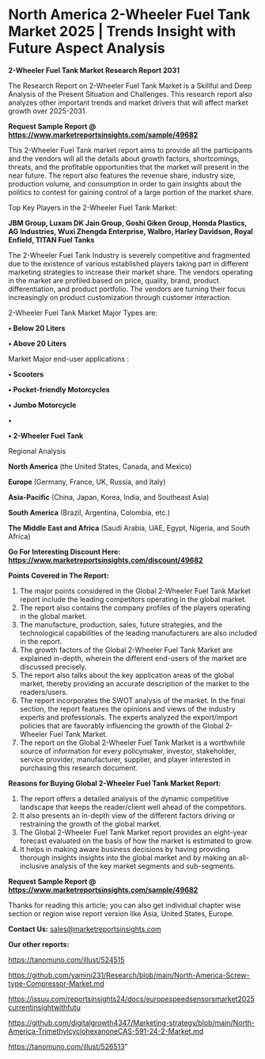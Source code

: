 # North America 2-Wheeler Fuel Tank Market 2025 | Trends Insight with Future Aspect Analysis

<strong>2-Wheeler Fuel Tank Market Research Report 2031</strong>

The Research Report on 2-Wheeler Fuel Tank Market is a Skillful and Deep Analysis of the Present Situation and Challenges. This research report also analyzes other important trends and market drivers that will affect market growth over 2025-2031.

<strong>Request Sample Report @ <a href=https://www.marketreportsinsights.com/sample/49682>https://www.marketreportsinsights.com/sample/49682</a></strong>

This 2-Wheeler Fuel Tank market report aims to provide all the participants and the vendors will all the details about growth factors, shortcomings, threats, and the profitable opportunities that the market will present in the near future. The report also features the revenue share, industry size, production volume, and consumption in order to gain insights about the politics to contest for gaining control of a large portion of the market share.

Top Key Players in the 2-Wheeler Fuel Tank Market:

<strong>JBM Group, Luxam DK Jain Group, Goshi Giken Group, Homda Plastics, AG Industries, Wuxi Zhengda Enterprise, Walbro, Harley Davidson, Royal Enfield, TITAN Fuel Tanks</strong>

The 2-Wheeler Fuel Tank Industry is severely competitive and fragmented due to the existence of various established players taking part in different marketing strategies to increase their market share. The vendors operating in the market are profiled based on price, quality, brand, product differentiation, and product portfolio. The vendors are turning their focus increasingly on product customization through customer interaction.

2-Wheeler Fuel Tank Market Major Types are:

<strong>•  Below 20 Liters

•  Above 20 Liters</strong>

Market Major end-user applications :

<strong>•  Scooters

•  Pocket-friendly Motorcycles

•  Jumbo Motorcycle

•  

•  2-Wheeler Fuel Tank</strong>

Regional Analysis

</u><strong><b>North America</b></strong> (the United States, Canada, and Mexico)

<strong><b>Europe </b></strong>(Germany, France, UK, Russia, and Italy)

<strong><b>Asia-Pacific</b></strong> (China, Japan, Korea, India, and Southeast Asia)

<strong><b>South America</b></strong> (Brazil, Argentina, Colombia, etc.)

<strong><b>The Middle East and Africa</b></strong> (Saudi Arabia, UAE, Egypt, Nigeria, and South Africa)

<strong>Go For Interesting Discount Here: <a href=https://www.marketreportsinsights.com/discount/49682>https://www.marketreportsinsights.com/discount/49682</a></strong>

<strong>Points Covered in The Report:</strong>
<ol>
  <li>The major points considered in the Global 2-Wheeler Fuel Tank Market report include the leading competitors operating in the global market.</li>
  <li>The report also contains the company profiles of the players operating in the global market.</li>
  <li>The manufacture, production, sales, future strategies, and the technological capabilities of the leading manufacturers are also included in the report.</li>
  <li>The growth factors of the Global 2-Wheeler Fuel Tank Market are explained in-depth, wherein the different end-users of the market are discussed precisely.</li>
  <li>The report also talks about the key application areas of the global market, thereby providing an accurate description of the market to the readers/users.</li>
  <li>The report incorporates the SWOT analysis of the market. In the final section, the report features the opinions and views of the industry experts and professionals. The experts analyzed the export/import policies that are favorably influencing the growth of the Global 2-Wheeler Fuel Tank Market.</li>
  <li>The report on the Global 2-Wheeler Fuel Tank Market is a worthwhile source of information for every policymaker, investor, stakeholder, service provider, manufacturer, supplier, and player interested in purchasing this research document.</li>
</ol>
<strong>Reasons for Buying Global 2-Wheeler Fuel Tank Market Report:</strong>

<ol>
  <li>The report offers a detailed analysis of the dynamic competitive landscape that keeps the reader/client well ahead of the competitors.</li>
  <li>It also presents an in-depth view of the different factors driving or restraining the growth of the global market.</li>
  <li>The Global 2-Wheeler Fuel Tank Market report provides an eight-year forecast evaluated on the basis of how the market is estimated to grow.</li>
  <li>It helps in making aware business decisions by having providing thorough insights insights into the global market and by making an all-inclusive analysis of the key market segments and sub-segments.</li>
</ol>
<strong>Request Sample Report @ <a href=https://www.marketreportsinsights.com/sample/49682>https://www.marketreportsinsights.com/sample/49682</a></strong>


Thanks for reading this article; you can also get individual chapter wise section or region wise report version like Asia, United States, Europe.

<strong>Contact Us:</strong>
sales@marketreportsinsights.com

<strong>Our other reports:</strong>

<a href=https://tanomuno.com/illust/524515>https://tanomuno.com/illust/524515</a>

<a href=https://github.com/yamini231/Research/blob/main/North-America-Screw-type-Compressor-Market.md>https://github.com/yamini231/Research/blob/main/North-America-Screw-type-Compressor-Market.md</a>

<a href=https://issuu.com/reportsinsights24/docs/europespeedsensorsmarket2025currentinsightwithfutu>https://issuu.com/reportsinsights24/docs/europespeedsensorsmarket2025currentinsightwithfutu</a>

<a href=https://github.com/digitalgrowth4347/Marketing-strategy/blob/main/North-America-TrimethylcyclohexanoneCAS-591-24-2-Market.md>https://github.com/digitalgrowth4347/Marketing-strategy/blob/main/North-America-TrimethylcyclohexanoneCAS-591-24-2-Market.md</a>

<a href=https://tanomuno.com/illust/526513>https://tanomuno.com/illust/526513</a>"
